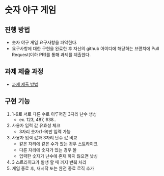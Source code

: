# 숫자 야구 게임
## 진행 방법
* 숫자 야구 게임 요구사항을 파악한다.
* 요구사항에 대한 구현을 완료한 후 자신의 github 아이디에 해당하는 브랜치에 Pull Request(이하 PR)를 통해 과제를 제출한다.

## 과제 제출 과정
* [과제 제출 방법](https://github.com/next-step/nextstep-docs/tree/master/precourse)

## 구현 기능
1. 1-9로 서로 다른 수로 이루어진 3자리 난수 생성
    - ex. 123, 487, 938.. 
1. 사용자 입력 값 유효성 체크
    - 3자리 숫자(1-9)만 입력 가능
1. 사용자 입력 값과 3자리 난수 값 비교 
    - 같은 자리에 같은 수가 있는 경우 스트라이크
    - 다른 자리에 숫자가 있는 경우 볼
    - 입력한 숫자가 난수에 존재 하지 않으면 낫싱
1. 3 스트라이크가 발생 할 때 까지 반복 처리
1. 게임 종료 후, 재시작 또는 완전 종료 로직 추가




